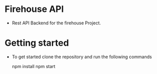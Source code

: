 # Firehouse API
- Rest API Backend for the firehouse Project.

# Getting started
- To get started clone the repository and run the following commands

    npm install
    npm start